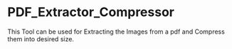 # PDF_Extractor_Compressor
 This Tool can be used for Extracting the Images from a pdf and Compress them into desired size.
